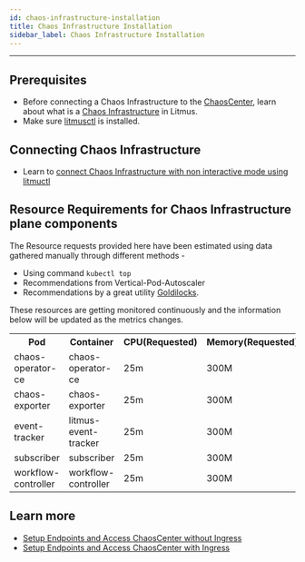 ```yaml
---
id: chaos-infrastructure-installation
title: Chaos Infrastructure Installation
sidebar_label: Chaos Infrastructure Installation
---
```


---

## Prerequisites

- Before connecting a Chaos Infrastructure to the [ChaosCenter](../getting-started/resources.md#chaoscenter), learn about what is a [Chaos Infrastructure](../getting-started/resources.md#chaosagents) in Litmus.
- Make sure [litmusctl](../litmusctl/installation.md) is installed.

## Connecting Chaos Infrastructure

- Learn to [connect Chaos Infrastructure with non interactive mode using litmuctl](../litmusctl/litmusctl-usage.md)

## Resource Requirements for Chaos Infrastructure plane components

The Resource requests provided here have been estimated using data gathered manually through different methods -

- Using command `kubectl top`
- Recommendations from Vertical-Pod-Autoscaler
- Recommendations by a great utility [Goldilocks](https://github.com/FairwindsOps/goldilocks).

These resources are getting monitored continuously and the information below will be updated as the metrics changes.

<table>
   <tr>
    <th>Pod</th>
    <th>Container</th>
    <th>CPU(Requested)</th>
    <th>Memory(Requested)</th>
   </tr>
   <tr>
    <td>chaos-operator-ce</td>
    <td>chaos-operator-ce</td>
    <td>25m</td>
    <td>300M</td>
   </tr>
   <tr>
    <td>chaos-exporter</td>
    <td>chaos-exporter</td>
    <td>25m</td>
    <td>300M</td>
   </tr>
   <tr>
    <td>event-tracker</td>
    <td>litmus-event-tracker</td>
    <td>25m</td>
    <td>300M</td>
   </tr>
   <tr>
    <td>subscriber</td>
    <td>subscriber</td>
    <td>25m</td>
    <td>300M</td>
   </tr>
   <tr>
    <td>workflow-controller</td>
    <td>workflow-controller</td>
    <td>25m</td>
    <td>300M</td>
   </tr>
</table>

## Learn more

- [Setup Endpoints and Access ChaosCenter without Ingress](setup-without-ingress.md)
- [Setup Endpoints and Access ChaosCenter with Ingress](setup-with-ingress.md)
